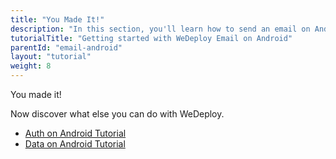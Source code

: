 ```yaml
---
title: "You Made It!"
description: "In this section, you'll learn how to send an email on Android using the WeDeploy API Client."
tutorialTitle: "Getting started with WeDeploy Email on Android"
parentId: "email-android"
layout: "tutorial"
weight: 8
---
```


<div class="notfound">
  <div class="notfound-icon">
    <span class="icon-16-thumb-up"></span>
  </div>
  <p class="notfound-text">You made it!</p>
  <p>Now discover what else you can do with WeDeploy.</p>
  <ul class="checklist">
    <li><a href="/tutorials/auth-android/get-started/">Auth on Android Tutorial</a></li>
    <li><a href="/tutorials/data-android/get-started/">Data on Android Tutorial</a></li>
  </ul>
</div>
